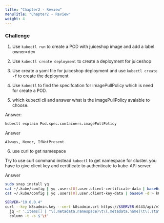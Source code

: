 ```yaml
---
title: "Chapter2 - Review"
menuTitle: "Chapter2 - Review"
weight: 4
---
```



### Challenge

1. Use `kubectl run` to create a POD with juiceshop image and add a label owner=dev 

2. Use `kubectl create deployment` to create a deployment for juiceshop

3. Use create a yaml file for juiceshop deployment and use `kubectl create -f` to create the deployment 

4. Use `kubectl` to find the specifcation for imagePullPolicy which is need for create a POD. 

5. which kubectl cli and answer what is the imagePullPolicy avaiable to choose. 

Answer: 

```bash
kubectl explain Pod.spec.containers.imagePullPolicy
```
Answer 
```bash
Always, Never, IfNotPresent
```

6. use curl to get namespace 

Try to use curl command instead `kubectl` to get namespace for cluster. you have to give client key and certificate to authenticate to kube-API server.

Answer

```bash
sudo snap install yq
cat ~/.kube/config | yq .users[0].user.client-certificate-data | base64 -d > k8sadmin.crt
cat ~/.kube/config | yq .users[0].user.client-key-data | base64 -d > k8sadmin.key

SERVER="10.0.0.4"
curl --key k8sadmin.key --cert k8sadmin.crt https://$SERVER:6443/api/v1/pods --insecure -s -w "\n" |
  jq -r '.items[] | "\(.metadata.namespace)\t\(.metadata.name)\t\(.status.containerStatuses[0].ready)\t\(.status.phase)\t\(.status.containerStatuses[0].restartCount)\t\(.spec.containers|length)"' |
  column -t -s $'\t'

```

